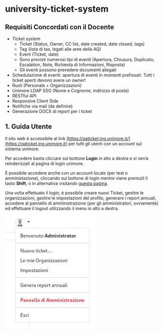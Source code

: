 # university-ticket-system
## Requisiti Concordati con il Docente

* Ticket system 
    - Ticket (Status, Owner, CC list, date created, date closed, tags)
    - Tag (lista di tas, legati alle aree della AQ)
    - Event  (Ticket, date)
    - Sono previsti numerosi tipi di eventi (Apertura, Chiusura, Duplicato, Escalation, Note, Richiesta di Informazioni, Risposta)
    - Gli eventi possono prevedere documenti allegati
* Schedulazione di eventi: apertura di eventi in momenti prefissati. Tutti i ticket aperti devono avere un owner!
* Ruoli (Personale + Organizzazioni)
* Unimore LDAP SSO (Nome e Cognome, indirizzo di posta)
* RESTful API
* Responsive Client Side
* Notifiche via mail (da definire)
* Generazione DOCX di report per i ticket

## 1. Guida Utente

Il sito web è accessibile al link
[https://qaticket.ing.unimore.it/](https://qaticket.ing.unimore.it) per tutti gli utenti
con un account sul sistema unimore.

Per accedere basta cliccare sul bottone **Login** in alto a destra e si verrà reinderizzati
al pagina di login unimore.

È possibile accedere anche con un account locale (per test o amministazione), cliccando sul
bottone di login mentre viene premutil il tasto **Shift**, o in alternativa visitando
[questa pagina](https://qaticket.ing.unimore.it/s3cr3tl0g1n).

Una volta effettuato il login, è possibile creare nuovi Ticket, gestire le organizzazioni,
gestire le impostazioni del profilo, generare i report annuali, accedere al pannello di
amministrazione (per gli amministratori, ovviamente) ed effettuare il logout utilizzando
il menu in alto a destra.

![user menu](docs/user-menu.png)

